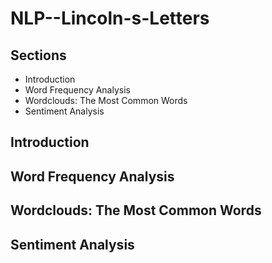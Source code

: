 # NLP--Lincoln-s-Letters

## Sections

* Introduction
* Word Frequency Analysis
* Wordclouds: The Most Common Words
* Sentiment Analysis

## Introduction

## Word Frequency Analysis

## Wordclouds: The Most Common Words

## Sentiment Analysis
